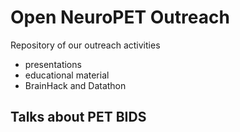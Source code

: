 # Open NeuroPET Outreach

Repository of our outreach activities
- presentations
- educational material
- BrainHack and Datathon

## Talks about PET BIDS
